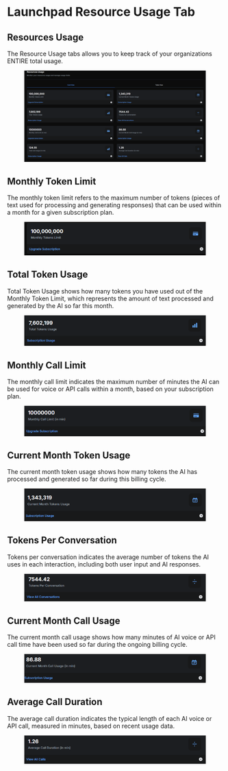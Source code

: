 # Launchpad Resource Usage Tab

## Resources Usage

The Resource Usage tabs allows you to keep track of your organizations ENTIRE total usage.

<figure><img src=".gitbook/assets/image (7).png" alt=""><figcaption></figcaption></figure>

## Monthly Token Limit

The monthly token limit refers to the maximum number of tokens (pieces of text used for processing and generating responses) that can be used within a month for a given subscription plan.

<figure><img src=".gitbook/assets/image (1) (1).png" alt=""><figcaption></figcaption></figure>

## Total Token Usage

Total Token Usage shows how many tokens you have used out of the Monthly Token Limit, which represents the amount of text processed and generated by the AI so far this month.

<figure><img src=".gitbook/assets/image (2) (1).png" alt=""><figcaption></figcaption></figure>

## Monthly Call Limit

The monthly call limit indicates the maximum number of minutes the AI can be used for voice or API calls within a month, based on your subscription plan.

<figure><img src=".gitbook/assets/image (3) (1).png" alt=""><figcaption></figcaption></figure>

## Current Month Token Usage

The current month token usage shows how many tokens the AI has processed and generated so far during this billing cycle.

<figure><img src=".gitbook/assets/image (4) (1).png" alt=""><figcaption></figcaption></figure>

## Tokens Per Conversation

Tokens per conversation indicates the average number of tokens the AI uses in each interaction, including both user input and AI responses.

<figure><img src=".gitbook/assets/63c1c394-cdc8-4023-ac5c-ee7ef2364c49.png" alt=""><figcaption></figcaption></figure>

## Current Month Call Usage

The current month call usage shows how many minutes of AI voice or API call time have been used so far during the ongoing billing cycle.

<figure><img src=".gitbook/assets/ef3012a6-ae4b-4154-99ac-a8f72fe2bbec.png" alt=""><figcaption></figcaption></figure>

## Average Call Duration

The average call duration indicates the typical length of each AI voice or API call, measured in minutes, based on recent usage data.

<figure><img src=".gitbook/assets/09d0bf9f-6e01-47c9-a6f0-f8427473cd4e.png" alt=""><figcaption></figcaption></figure>


